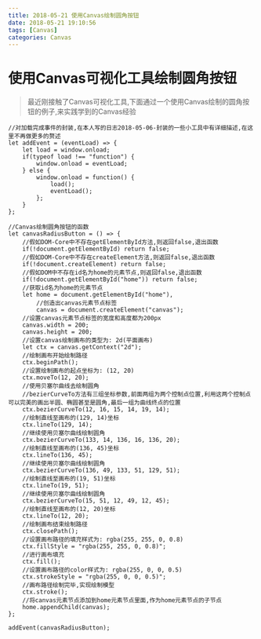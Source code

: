 ```yaml
---
title: 2018-05-21 使用Canvas绘制圆角按钮
date: 2018-05-21 19:10:56
tags: [Canvas]
categories: Canvas
---
```

# 使用Canvas可视化工具绘制圆角按钮
> 最近刚接触了Canvas可视化工具,下面通过一个使用Canvas绘制的圆角按钮的例子,来实践学到的Canvas经验
    
    //对加载完成事件的封装,在本人写的日志2018-05-06-封装的一些小工具中有详细描述,在这里不再做更多的赘述
    let addEvent = (eventLoad) => {
        let load = window.onload;
        if(typeof load !== "function") {
            window.onload = eventLoad;
        } else {
            window.onload = function() {
                load();
                eventLoad();
            };
        }
    };
    
    //Canvas绘制圆角按钮的函数
    let canvasRadiusButton = () => {
        //假如DOM-Core中不存在getElementById方法,则返回false,退出函数
        if(!document.getElementById) return false;
        //假如DOM-Core中不存在createElement方法,则返回false,退出函数
        if(!document.createElement) return false;
        //假如DOM中不存在id名为home的元素节点,则返回false,退出函数
        if(!document.getElementById("home")) return false;
        //获取id名为home的元素节点
        let home = document.getElementById("home"),
            //创造出canvas元素节点标签
            canvas = document.createElement("canvas");
        //设置canvas元素节点标签的宽度和高度都为200px    
        canvas.width = 200;
        canvas.height = 200;
        //设置canvas绘制画布的类型为: 2d(平面画布)
        let ctx = canvas.getContext("2d");
        //绘制画布开始绘制路径
        ctx.beginPath();
        //设置绘制画布的起点坐标为: (12, 20)
        ctx.moveTo(12, 20);
        //使用贝塞尔曲线去绘制圆角
        //bezierCurveTo方法有三组坐标参数,前面两组为两个控制点位置,利用这两个控制点可以完美的画出半圆、椭圆甚至是圆角,最后一组为曲线终点的位置
        ctx.bezierCurveTo(12, 16, 15, 14, 19, 14);
        //绘制直线至画布的(129, 14)坐标
        ctx.lineTo(129, 14);
        //继续使用贝塞尔曲线绘制圆角
        ctx.bezierCurveTo(133, 14, 136, 16, 136, 20);
        //绘制直线至画布的(136, 45)坐标
        ctx.lineTo(136, 45);
        //继续使用贝塞尔曲线绘制圆角
        ctx.bezierCurveTo(136, 49, 133, 51, 129, 51);
        //绘制直线至画布的(19, 51)坐标
        ctx.lineTo(19, 51);
        //继续使用贝塞尔曲线绘制圆角
        ctx.bezierCurveTo(15, 51, 12, 49, 12, 45);
        //绘制直线至画布的(12, 20)坐标
        ctx.lineTo(12, 20);
        //绘制画布结束绘制路径
        ctx.closePath();
        //设置画布路径的填充样式为: rgba(255, 255, 0, 0.8)
        ctx.fillStyle = "rgba(255, 255, 0, 0.8)";
        //进行画布填充
        ctx.fill();
        //设置画布路径的color样式为: rgba(255, 0, 0, 0.5) 
        ctx.strokeStyle = "rgba(255, 0, 0, 0.5)";
        //画布路径绘制完毕,实现绘制模型
        ctx.stroke();
        //将canvas元素节点添加到home元素节点里面,作为home元素节点的子节点    
        home.appendChild(canvas);
    };
    
    addEvent(canvasRadiusButton);
